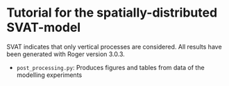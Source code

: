 # Tutorial for the spatially-distributed SVAT-model
SVAT indicates that only vertical processes are considered. All results have been generated with Roger version 3.0.3.

- `post_processing.py`: Produces figures and tables from data of the modelling experiments

